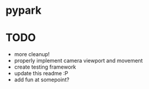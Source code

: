 # pypark

# TODO
- more cleanup!
- properly implement camera viewport and movement
- create testing framework
- update this readme :P
- add fun at somepoint?
